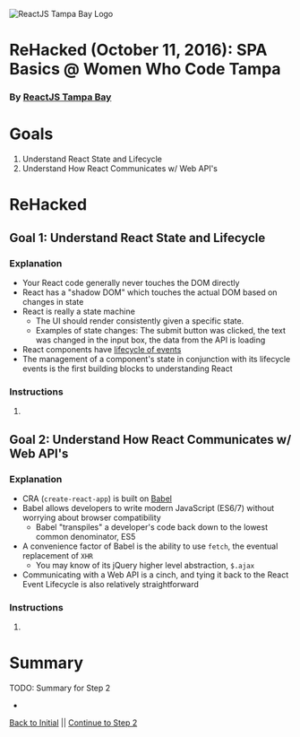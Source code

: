 ![ReactJS Tampa Bay Logo](https://avatars2.githubusercontent.com/u/18738421?v=3&s=200)

# ReHacked (October 11, 2016): SPA Basics @ Women Who Code Tampa
### By [ReactJS Tampa Bay](http://www.meetup.com/ReactJS-Tampa-Bay/)

# Goals

1. Understand React State and Lifecycle
1. Understand How React Communicates w/ Web API's

# ReHacked

## Goal 1: Understand React State and Lifecycle

### Explanation

* Your React code generally never touches the DOM directly
* React has a "shadow DOM" which touches the actual DOM based on changes in state
* React is really a state machine
  * The UI should render consistently given a specific state.
  * Examples of state changes: The submit button was clicked, the text was changed in the input box, the data from the API is loading
* React components have [lifecycle of events](https://facebook.github.io/react/docs/component-specs.html)
* The management of a component's state in conjunction with its lifecycle events is the first building blocks to understanding React

### Instructions

1. 

## Goal 2: Understand How React Communicates w/ Web API's

### Explanation

* CRA (`create-react-app`) is built on [Babel](https://babeljs.io/)
* Babel allows developers to write modern JavaScript (ES6/7) without worrying about browser compatibility
  * Babel "transpiles" a developer's code back down to the lowest common denominator, ES5
* A convenience factor of Babel is the ability to use `fetch`, the eventual replacement of `XHR`
  * You may know of its jQuery higher level abstraction, `$.ajax`
* Communicating with a Web API is a cinch, and tying it back to the React Event Lifecycle is also relatively straightforward

### Instructions

1. 

# Summary

TODO: Summary for Step 2

* 


[Back to Initial](https://github.com/reactjstampabay/rehacked-spa-basics-wwc/tree/step-1) || [Continue to Step 2](https://github.com/reactjstampabay/rehacked-spa-basics-wwc/tree/step-3)
